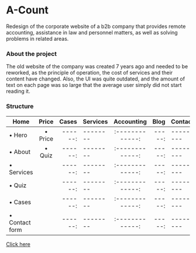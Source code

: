 # A-Count
Redesign of the corporate website of a b2b company that provides remote accounting, assistance in law and personnel matters, as well as solving problems in related areas.

### About the project
The old website of the company was created 7 years ago and needed to be reworked, as the principle of operation, the cost of services and their content have changed. Also, the UI was quite outdated, and the amount of text on each page was so large that the average user simply did not start reading it.

### Structure
| Home        | Price           | Cases  | Services | Accounting    | Blog  | Contacts  |
| ----------- |:---------------:| ------:| -------- |:-------------:| -----:| --------- |
| • Hero |• Price| ------:| -------- |:-------------:| -----:| --------- |
| • About |• Quiz| ------:| -------- |:-------------:| -----:| --------- |
| • Services | | ------:| -------- |:-------------:| -----:| --------- |
| • Quiz | | ------:| -------- |:-------------:| -----:| --------- |
| • Cases | | ------:| -------- |:-------------:| -----:| --------- |
| • Contact form | | ------:| -------- |:-------------:| -----:| --------- |

[Click here](https://rybakooov.github.io/a-count/current/)
